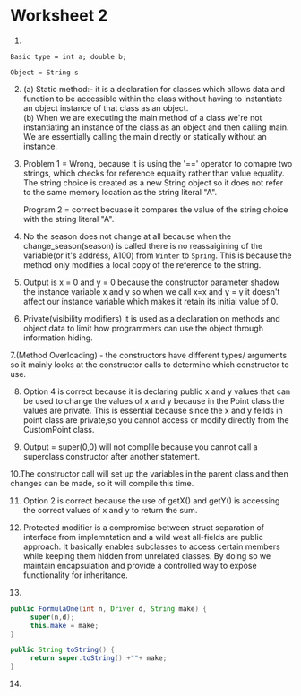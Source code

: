 # Worksheet 2

1.
```
Basic type = int a; double b;
```
```
Object = String s
```
2. <p> (a) Static method:- it is a declaration for classes which allows data and function to be accessible within the class without having to instantiate an object instance of that class as an object. <br> (b) When we are executing the main method of a class we're not instantiating an instance of the class as an object and then calling main. We are essentially calling the main directly or statically without an instance.

3. <p> Problem 1 = Wrong, because it is using the '==' operator to comapre two strings, which checks for reference equality rather than value equality. The  string choice is created as a new String object so it does not refer to the same memory location as the string literal "A". <p> Program 2 = correct becuase it compares the value of the string choice with the string literal "A".

4. No the season does not change at all because when the change_season(season) is called there is no reassaigining of the variable(or it's address, A100) from ```Winter``` to ```Spring```. This is because the method only modifies a local copy of the reference to the string.

5. Output is x = 0 and y = 0 because the constructor parameter shadow the instance variable x and y so when we call x=x and y = y it doesn't affect our instance variable which makes it retain its initial value of 0.

6. Private(visibility modifiers) it is used as a declaration on methods and object data to limit how programmers can use the object through information hiding. 

7.(Method Overloading) - the constructors have different types/ arguments so it mainly looks at the constructor calls to determine which constructor to use.

8. Option 4 is correct because it is declaring public x and y values that can be used to change the values of x and y because in the Point class the values are private. This is essential because since the x and y feilds in point class are private,so you cannot access or modify directly from the CustomPoint class.

9. Output = super(0,0) will not complile because you cannot call a superclass constructor after another statement.

10.The constructor call will set up the variables in the parent class and then changes can be made, so it will compile this time.

11. Option 2 is correct because the use of getX() and getY() is accessing the correct values of x and y to return the sum.

12. Protected modifier is a compromise between struct separation of interface from implemntation and a wild west all-fields are public approach. It basically enables subclasses to access certain members while keeping them hidden from unrelated classes. By doing so we maintain encapsulation and provide a controlled way to expose functionality for inheritance.

13.
```java
public FormulaOne(int n, Driver d, String make) {
     super(n,d);
     this.make = make;
}

public String toString() {
     return super.toString() +""+ make;
}
```
14.





   
